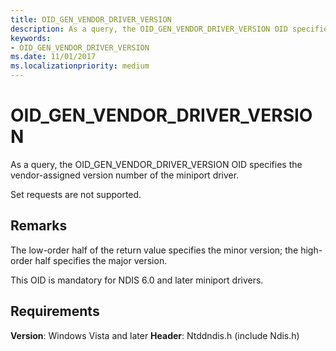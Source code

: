 ```yaml
---
title: OID_GEN_VENDOR_DRIVER_VERSION
description: As a query, the OID_GEN_VENDOR_DRIVER_VERSION OID specifies the vendor-assigned version number of the miniport driver.
keywords:
- OID_GEN_VENDOR_DRIVER_VERSION
ms.date: 11/01/2017
ms.localizationpriority: medium
---
```


# OID_GEN_VENDOR_DRIVER_VERSION

As a query, the OID_GEN_VENDOR_DRIVER_VERSION OID specifies the vendor-assigned version number of the miniport driver.

Set requests are not supported.

## Remarks

The low-order half of the return value specifies the minor version; the high-order half specifies the major version.

This OID is mandatory for NDIS 6.0 and later miniport drivers.

## Requirements

**Version**: Windows Vista and later
**Header**: Ntddndis.h (include Ndis.h)

